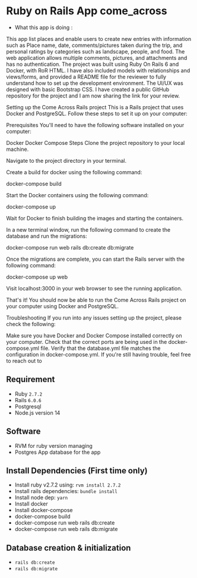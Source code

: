 # Ruby on Rails App come_across

- What this app is doing :

This app list places and enable users to create new entries with information such as Place name, date, comments/pictures taken during the trip, and personal ratings by categories such as landscape, people, and food. The web application allows multiple comments, pictures, and attachments and has no authentication.
The project was built using Ruby On Rails 6 and Docker, with RoR HTML. I have also included models with relationships and views/forms, and provided a README file for the reviewer to fully understand how to set up the development environment. The UI/UX was designed with basic Bootstrap CSS.
I have created a public GitHub repository for the project and I am now sharing the link for your review.



Setting up the Come Across Rails project
This is a Rails project that uses Docker and PostgreSQL. Follow these steps to set it up on your computer:

Prerequisites
You'll need to have the following software installed on your computer:

Docker
Docker Compose
Steps
Clone the project repository to your local machine.

Navigate to the project directory in your terminal.

Create a build for docker using the following command:

docker-compose build

Start the Docker containers using the following command:

docker-compose up


Wait for Docker to finish building the images and starting the containers.

In a new terminal window, run the following command to create the database and run the migrations:


docker-compose run web rails db:create db:migrate


Once the migrations are complete, you can start the Rails server with the following command:

docker-compose up web


Visit localhost:3000 in your web browser to see the running application.

That's it! You should now be able to run the Come Across Rails project on your computer using Docker and PostgreSQL.




Troubleshooting
If you run into any issues setting up the project, please check the following:

Make sure you have Docker and Docker Compose installed correctly on your computer.
Check that the correct ports are being used in the docker-compose.yml file.
Verify that the database.yml file matches the configuration in docker-compose.yml.
If you're still having trouble, feel free to reach out to






## Requirement
- Ruby `2.7.2`
- Rails `6.0.6`
- Postgresql
- Node.js version 14

## Software
- RVM for ruby version managing
- Postgres App database for the app

## Install Dependencies (First time only)
- Install ruby v2.7.2 using: `rvm install 2.7.2`
- Install rails dependencies: `bundle install`
- Install node dep: `yarn`
- Install docker
- Install docker-compose
- docker-compose build
- docker-compose run web rails db:create
- docker-compose run web rails db:migrate

## Database creation & initialization
- `rails db:create`
- `rails db:migrate`
